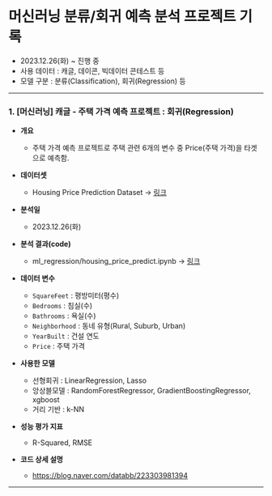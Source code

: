 # 머신러닝 분류/회귀 예측 분석 프로젝트 기록

- 2023.12.26(화) ~ 진행 중
- 사용 데이터 : 캐글, 데이콘, 빅데이터 콘테스트 등
- 모델 구분 : 분류(Classification), 회귀(Regression) 등

---

### 1. [머신러닝] 캐글 - 주택 가격 예측 프로젝트 : 회귀(Regression)

- **개요**
  - 주택 가격 예측 프로젝트로 주택 관련 6개의 변수 중 Price(주택 가격)을 타겟으로 예측함.

- **데이터셋**
  - Housing Price Prediction Dataset → [링크](https://www.kaggle.com/datasets/muhammadbinimran/housing-price-prediction-data)

- **분석일**
    - 2023.12.26(화)

- **분석 결과(code)**
    - ml_regression/housing_price_predict.ipynb -> [링크](https://github.com/datasbb/machine-learning-project/blob/main/ml_regression/housing_price_predict.ipynb)

- **데이터 변수**
    - `SquareFeet` : 평방미터(평수)
    - `Bedrooms` : 침실(수)
    - `Bathrooms` : 욕실(수)
    - `Neighborhood` : 동네 유형(Rural, Suburb, Urban)
    - `YearBuilt` : 건설 연도
    - `Price` : 주택 가격

- **사용한 모델**

     - 선형회귀 : LinearRegression, Lasso
     - 앙상블모델 : RandomForestRegressor, GradientBoostingRegressor, xgboost
     - 거리 기반 : k-NN

- **성능 평가 지표**
     - R-Squared, RMSE

- **코드 상세 설명**
     - https://blog.naver.com/databb/223303981394

---